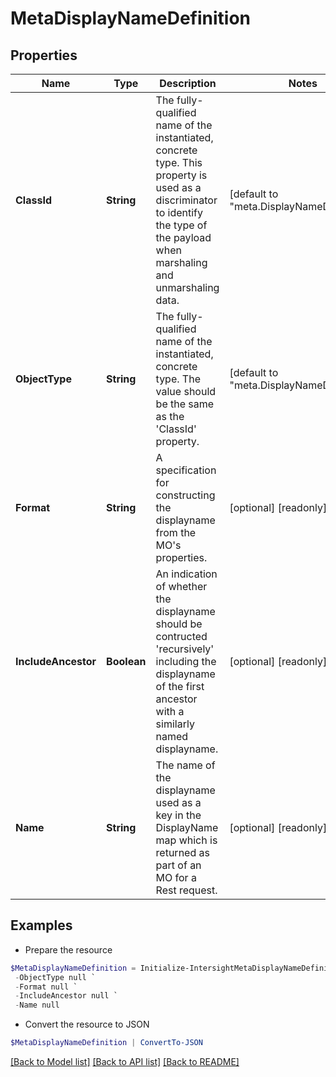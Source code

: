 # MetaDisplayNameDefinition
## Properties

Name | Type | Description | Notes
------------ | ------------- | ------------- | -------------
**ClassId** | **String** | The fully-qualified name of the instantiated, concrete type. This property is used as a discriminator to identify the type of the payload when marshaling and unmarshaling data. | [default to "meta.DisplayNameDefinition"]
**ObjectType** | **String** | The fully-qualified name of the instantiated, concrete type. The value should be the same as the &#39;ClassId&#39; property. | [default to "meta.DisplayNameDefinition"]
**Format** | **String** | A specification for constructing the displayname from the MO&#39;s properties. | [optional] [readonly] 
**IncludeAncestor** | **Boolean** | An indication of whether the displayname should be contructed &#39;recursively&#39; including the displayname of the first ancestor with a similarly named displayname. | [optional] [readonly] 
**Name** | **String** | The name of the displayname used as a key in the DisplayName map which is returned as part of an MO for a Rest request. | [optional] [readonly] 

## Examples

- Prepare the resource
```powershell
$MetaDisplayNameDefinition = Initialize-IntersightMetaDisplayNameDefinition  -ClassId null `
 -ObjectType null `
 -Format null `
 -IncludeAncestor null `
 -Name null
```

- Convert the resource to JSON
```powershell
$MetaDisplayNameDefinition | ConvertTo-JSON
```

[[Back to Model list]](../README.md#documentation-for-models) [[Back to API list]](../README.md#documentation-for-api-endpoints) [[Back to README]](../README.md)

